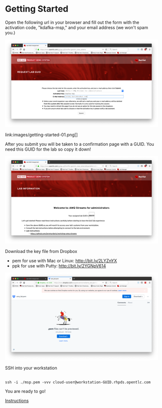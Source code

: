 # Getting Started

Open the following url in your browser and fill out the form with the activation code, "kdafka-msp," and your email address (we won't spam you.)

![Getting Started Form](images/getting-started-01.png "Step 1")

link:images/getting-started-01.png[]

After you submit you will be taken to a confirmation page with a GUID.  You need this GUID for the lab so copy it down!

![GUID](images/getting-started-02.png "Step 1 - GUID")

Download the key file from Dropbox

* pem for use with Mac or Linux: http://bit.ly/2LYZnYX
* ppk for use with Putty: http://bit.ly/2YGNpV614

![Dopbbox](images/getting-started-03.png "Step 3 - Download pem file")

SSH into your workstation

```shell

ssh -i ./msp.pem -vvv cloud-user@workstation-GUID.rhpds.opentlc.com

```

You are ready to go!

[Instructions](README.adoc)